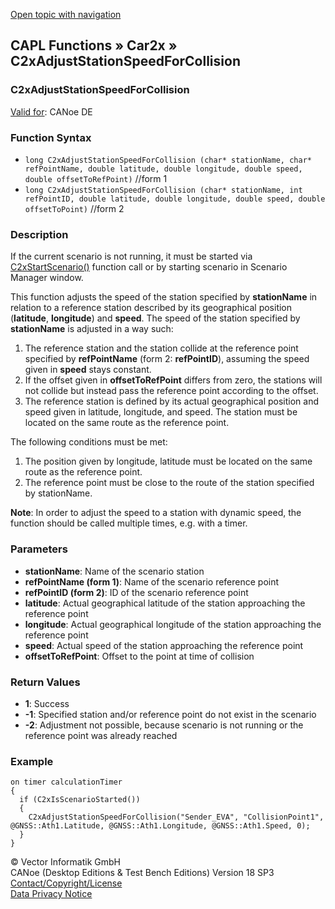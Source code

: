 [Open topic with navigation](../../../../../CANoeDEFamily.htm#Topics/CAPLFunctions/Car2x/Functions/CAPLfunctionC2xAdjustStationSpeedForCollision.md)

## CAPL Functions » Car2x » C2xAdjustStationSpeedForCollision

### C2xAdjustStationSpeedForCollision

[Valid for](../../../Shared/FeatureAvailability.md): CANoe DE

### Function Syntax

- `long C2xAdjustStationSpeedForCollision (char* stationName, char* refPointName, double latitude, double longitude, double speed, double offsetToRefPoint)` //form 1
- `long C2xAdjustStationSpeedForCollision (char* stationName, int refPointID, double latitude, double longitude, double speed, double offsetToPoint)` //form 2

### Description

If the current scenario is not running, it must be started via [C2xStartScenario()](CAPLfunctionC2xStartScenario.md) function call or by starting scenario in Scenario Manager window.

This function adjusts the speed of the station specified by **stationName** in relation to a reference station described by its geographical position (**latitude**, **longitude**) and **speed**. The speed of the station specified by **stationName** is adjusted in a way such:

1. The reference station and the station collide at the reference point specified by **refPointName** (form 2: **refPointID**), assuming the speed given in **speed** stays constant.
2. If the offset given in **offsetToRefPoint** differs from zero, the stations will not collide but instead pass the reference point according to the offset.
3. The reference station is defined by its actual geographical position and speed given in latitude, longitude, and speed. The station must be located on the same route as the reference point.

The following conditions must be met:

1. The position given by longitude, latitude must be located on the same route as the reference point.
2. The reference point must be close to the route of the station specified by stationName.

**Note**: In order to adjust the speed to a station with dynamic speed, the function should be called multiple times, e.g. with a timer.

### Parameters

- **stationName**: Name of the scenario station
- **refPointName (form 1)**: Name of the scenario reference point
- **refPointID (form 2)**: ID of the scenario reference point
- **latitude**: Actual geographical latitude of the station approaching the reference point
- **longitude**: Actual geographical longitude of the station approaching the reference point
- **speed**: Actual speed of the station approaching the reference point
- **offsetToRefPoint**: Offset to the point at time of collision

### Return Values

- **1**: Success
- **-1**: Specified station and/or reference point do not exist in the scenario
- **-2**: Adjustment not possible, because scenario is not running or the reference point was already reached

### Example

```plaintext
on timer calculationTimer
{
  if (C2xIsScenarioStarted())
  {
    C2xAdjustStationSpeedForCollision("Sender_EVA", "CollisionPoint1", @GNSS::Ath1.Latitude, @GNSS::Ath1.Longitude, @GNSS::Ath1.Speed, 0);
  }
}
```

© Vector Informatik GmbH  
CANoe (Desktop Editions & Test Bench Editions) Version 18 SP3  
[Contact/Copyright/License](../../../Shared/ContactCopyrightLicense.md)  
[Data Privacy Notice](https://www.vector.com/int/en/company/get-info/privacy-policy/)